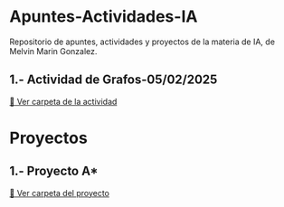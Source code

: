 # Apuntes-Actividades-IA
Repositorio de apuntes, actividades y proyectos de la materia de IA, de Melvin Marin Gonzalez.
## 1.- Actividad de Grafos-05/02/2025
[📂 Ver carpeta de la actividad](./Actividades%20en%20clase/Ejercicio_Grafos/)

# Proyectos
## 1.- Proyecto A* 
[📂 Ver carpeta del proyecto](./Proyectos/Asterisco/)